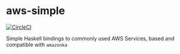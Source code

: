 # aws-simple

[![CircleCI](https://circleci.com/gh/agrafix/aws-simple.svg?style=svg)](https://circleci.com/gh/agrafix/aws-simple)

Simple Haskell bindings to commonly used AWS Services, based and compatible with `amazonka`
